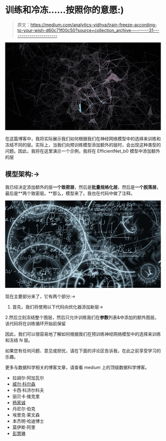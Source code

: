 # 训练和冷冻……按照你的意愿:)

> 原文：<https://medium.com/analytics-vidhya/train-freeze-according-to-your-wish-d60c71f00c50?source=collection_archive---------31----------------------->

![](img/005246ad8e1199b93b76abae90698096.png)

在这篇博客中，我将实际展示我们如何根据我们在神经网络模型中的选择来训练和冻结不同的层。实际上，当我们向预训练模型添加额外的层时，会出现这种类型的问题。因此，我将在这里演示一个示例，我将在 EfficientNet_b0 模型中添加额外的层

## 模型架构:→

我已经决定添加额外的层**一个致密层**，然后是**批量规格化层**，然后是**一个脱落层**，最后是**两个致密层。**那么，模型来了。我也在代码中做了注释。

![](img/9fbf2ae0afd661f2923a36524ae5ca55.png)

现在主要部分来了，它有两个部分:→

1.  首先，我们将使用以下代码向优化器添加新层→

2.然后立刻冻结整个图层，然后只允许训练我们在**参数**列表&中添加的额外图层。该代码将在训练循环开始前保留

因此，我们可以很容易地了解如何根据我们在预训练神经网络模型中的选择来训练和冻结 N 层。

如果您有任何问题、意见或担忧，请在下面的评论区告诉我，在此之前享受学习的乐趣。

更多与数据科学相关的博客文章，请查看 medium 上的顶级数据科学博客。

*   拉胡尔·阿加瓦尔
*   [威尔·科尔森](https://medium.com/u/e2f299e30cb9?source=post_page-----d60c71f00c50--------------------------------)
*   卡西·科济尔科夫
*   丽贝卡·维克里
*   [杨家诚](https://medium.com/u/10c138087717?source=post_page-----d60c71f00c50--------------------------------)
*   丹尼尔·伯克
*   埃里克·莱文森
*   本杰明·哈迪博士
*   莫伊斯·阿里
*   [彭慧琳](https://medium.com/u/f4a64ff38660?source=post_page-----d60c71f00c50--------------------------------)